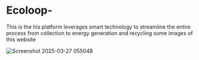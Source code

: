 # Ecoloop-
This is the his platform leverages smart technology to streamline the entire process from collection to energy generation and recycling
 some images of this website 

 ![Screenshot 2025-03-27 055048](https://github.com/user-attachments/assets/e2e28a2c-50e0-4f28-9234-ec0e43831ffe)
